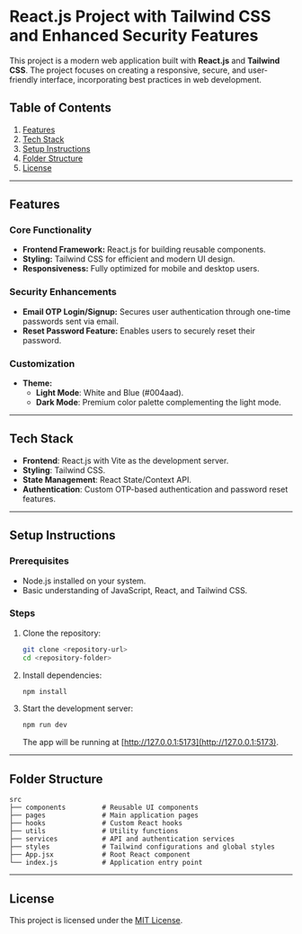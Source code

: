# React.js Project with Tailwind CSS and Enhanced Security Features

This project is a modern web application built with **React.js** and **Tailwind CSS**. The project focuses on creating a responsive, secure, and user-friendly interface, incorporating best practices in web development.

## Table of Contents

1. [Features](#features)
2. [Tech Stack](#tech-stack)
3. [Setup Instructions](#setup-instructions)
4. [Folder Structure](#folder-structure)
5. [License](#license)

---

## Features

### Core Functionality

- **Frontend Framework:** React.js for building reusable components.
- **Styling:** Tailwind CSS for efficient and modern UI design.
- **Responsiveness:** Fully optimized for mobile and desktop users.

### Security Enhancements

- **Email OTP Login/Signup:** Secures user authentication through one-time passwords sent via email.
- **Reset Password Feature:** Enables users to securely reset their password.

### Customization

- **Theme:**
  - **Light Mode**: White and Blue (#004aad).
  - **Dark Mode**: Premium color palette complementing the light mode.

---

## Tech Stack

- **Frontend**: React.js with Vite as the development server.
- **Styling**: Tailwind CSS.
- **State Management**: React State/Context API.
- **Authentication**: Custom OTP-based authentication and password reset features.

---

## Setup Instructions

### Prerequisites

- Node.js installed on your system.
- Basic understanding of JavaScript, React, and Tailwind CSS.

### Steps

1. Clone the repository:

   ```bash
   git clone <repository-url>
   cd <repository-folder>
   ```

2. Install dependencies:

   ```bash
   npm install
   ```

3. Start the development server:
   ```bash
   npm run dev
   ```
   The app will be running at [http://127.0.0.1:5173](http://127.0.0.1:5173).

---

## Folder Structure

```
src
├── components         # Reusable UI components
├── pages              # Main application pages
├── hooks              # Custom React hooks
├── utils              # Utility functions
├── services           # API and authentication services
├── styles             # Tailwind configurations and global styles
├── App.jsx            # Root React component
└── index.js           # Application entry point
```

---

## License

This project is licensed under the [MIT License](LICENSE).
